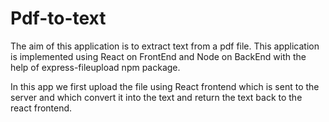 # Pdf-to-text
The aim of this application is to extract text from a pdf file. This application is implemented using React on FrontEnd and Node on BackEnd with the help of express-fileupload npm package.

In this app we first upload the file using React frontend which is sent to the server and which convert it into the text and return the text back to the react frontend.


